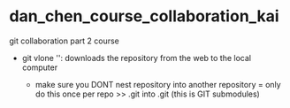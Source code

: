 # dan_chen_course_collaboration_kai
git collaboration part 2 course

 - git vlone '<URL>': downloads the repository from the web to the local computer
 	- make sure you DONT nest repository into another repository
	= only do this once per repo >> .git into .git (this is GIT submodules)
